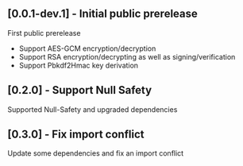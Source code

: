 ## [0.0.1-dev.1] - Initial public prerelease

First public prerelease

- Support AES-GCM encryption/decryption
- Support RSA encryption/decrypting as well as signing/verification
- Support Pbkdf2Hmac key derivation

## [0.2.0] - Support Null Safety

Supported Null-Safety and upgraded dependencies

## [0.3.0] - Fix import conflict

Update some dependencies and fix an import conflict
